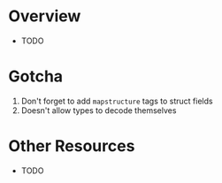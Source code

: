 # Overview
- TODO


# Gotcha
1. Don't forget to add `mapstructure` tags to struct fields
1. Doesn't allow types to decode themselves


# Other Resources
- TODO
